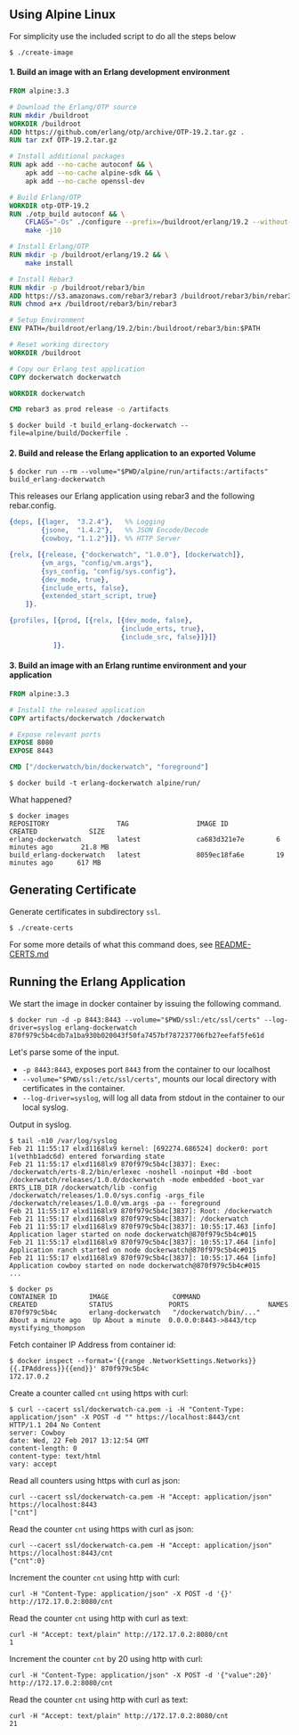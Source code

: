 ## Using Alpine Linux

For simplicity use the included script to do all the steps below

    $ ./create-image

#### 1. Build an image with an Erlang development environment

```Dockerfile
FROM alpine:3.3

# Download the Erlang/OTP source
RUN mkdir /buildroot
WORKDIR /buildroot
ADD https://github.com/erlang/otp/archive/OTP-19.2.tar.gz .
RUN tar zxf OTP-19.2.tar.gz

# Install additional packages
RUN apk add --no-cache autoconf && \
    apk add --no-cache alpine-sdk && \
    apk add --no-cache openssl-dev

# Build Erlang/OTP
WORKDIR otp-OTP-19.2
RUN ./otp_build autoconf && \
    CFLAGS="-Os" ./configure --prefix=/buildroot/erlang/19.2 --without-termcap --disable-hipe && \
    make -j10

# Install Erlang/OTP
RUN mkdir -p /buildroot/erlang/19.2 && \
    make install

# Install Rebar3
RUN mkdir -p /buildroot/rebar3/bin
ADD https://s3.amazonaws.com/rebar3/rebar3 /buildroot/rebar3/bin/rebar3
RUN chmod a+x /buildroot/rebar3/bin/rebar3

# Setup Environment
ENV PATH=/buildroot/erlang/19.2/bin:/buildroot/rebar3/bin:$PATH

# Reset working directory
WORKDIR /buildroot

# Copy our Erlang test application
COPY dockerwatch dockerwatch

WORKDIR dockerwatch

CMD rebar3 as prod release -o /artifacts
```
    $ docker build -t build_erlang-dockerwatch --file=alpine/build/Dockerfile .

#### 2. Build and release the Erlang application to an exported Volume

    $ docker run --rm --volume="$PWD/alpine/run/artifacts:/artifacts" build_erlang-dockerwatch

This releases our Erlang application using rebar3 and the following rebar.config.

```erlang
{deps, [{lager,  "3.2.4"},   %% Logging
        {jsone,  "1.4.2"},   %% JSON Encode/Decode
        {cowboy, "1.1.2"}]}. %% HTTP Server

{relx, [{release, {"dockerwatch", "1.0.0"}, [dockerwatch]},
        {vm_args, "config/vm.args"},
        {sys_config, "config/sys.config"},
        {dev_mode, true},
        {include_erts, false},
        {extended_start_script, true}
    ]}.

{profiles, [{prod, [{relx, [{dev_mode, false},
                            {include_erts, true},
                            {include_src, false}]}]}
           ]}.
```

#### 3. Build an image with an Erlang runtime environment and your application

```Dockerfile
FROM alpine:3.3

# Install the released application
COPY artifacts/dockerwatch /dockerwatch

# Expose relevant ports
EXPOSE 8080
EXPOSE 8443

CMD ["/dockerwatch/bin/dockerwatch", "foreground"]
```

    $ docker build -t erlang-dockerwatch alpine/run/

What happened?

    $ docker images
    REPOSITORY                 TAG                 IMAGE ID            CREATED             SIZE
    erlang-dockerwatch         latest              ca683d321e7e        6 minutes ago       21.8 MB
    build_erlang-dockerwatch   latest              8059ec18fa6e        19 minutes ago      617 MB


## Generating Certificate

Generate certificates in subdirectory `ssl`.

    $ ./create-certs

For some more details of what this command does, see [README-CERTS.md](README-CERTS.md)

## Running the Erlang Application

We start the image in docker container by issuing the following command.

    $ docker run -d -p 8443:8443 --volume="$PWD/ssl:/etc/ssl/certs" --log-driver=syslog erlang-dockerwatch
    870f979c5b4cdb7a1ba930b020043f50fa7457bf787237706fb27eefaf5fe61d

Let's parse some of the input.

 * `-p 8443:8443`, exposes port `8443` from the container to our localhost
 * `--volume="$PWD/ssl:/etc/ssl/certs"`, mounts our local directory with certificates in
   the container.
 * `--log-driver=syslog`, will log all data from stdout in the container to our local syslog.

Output in syslog.

    $ tail -n10 /var/log/syslog
    Feb 21 11:55:17 elxd1168lx9 kernel: [692274.686524] docker0: port 1(vethb1adc6d) entered forwarding state
    Feb 21 11:55:17 elxd1168lx9 870f979c5b4c[3837]: Exec: /dockerwatch/erts-8.2/bin/erlexec -noshell -noinput +Bd -boot /dockerwatch/releases/1.0.0/dockerwatch -mode embedded -boot_var ERTS_LIB_DIR /dockerwatch/lib -config /dockerwatch/releases/1.0.0/sys.config -args_file /dockerwatch/releases/1.0.0/vm.args -pa -- foreground
    Feb 21 11:55:17 elxd1168lx9 870f979c5b4c[3837]: Root: /dockerwatch
    Feb 21 11:55:17 elxd1168lx9 870f979c5b4c[3837]: /dockerwatch
    Feb 21 11:55:17 elxd1168lx9 870f979c5b4c[3837]: 10:55:17.463 [info] Application lager started on node dockerwatch@870f979c5b4c#015
    Feb 21 11:55:17 elxd1168lx9 870f979c5b4c[3837]: 10:55:17.464 [info] Application ranch started on node dockerwatch@870f979c5b4c#015
    Feb 21 11:55:17 elxd1168lx9 870f979c5b4c[3837]: 10:55:17.464 [info] Application cowboy started on node dockerwatch@870f979c5b4c#015
    ...

    $ docker ps
    CONTAINER ID        IMAGE                COMMAND                  CREATED             STATUS              PORTS                    NAMES
    870f979c5b4c        erlang-dockerwatch   "/dockerwatch/bin/..."   About a minute ago   Up About a minute  0.0.0.0:8443->8443/tcp   mystifying_thompson

Fetch container IP Address from container id:

    $ docker inspect --format='{{range .NetworkSettings.Networks}}{{.IPAddress}}{{end}}' 870f979c5b4c
    172.17.0.2

Create a counter called `cnt` using https with curl:

    $ curl --cacert ssl/dockerwatch-ca.pem -i -H "Content-Type: application/json" -X POST -d "" https://localhost:8443/cnt
    HTTP/1.1 204 No Content
    server: Cowboy
    date: Wed, 22 Feb 2017 13:12:54 GMT
    content-length: 0
    content-type: text/html
    vary: accept

Read all counters using https with curl as json:

    curl --cacert ssl/dockerwatch-ca.pem -H "Accept: application/json" https://localhost:8443
    ["cnt"]

Read the counter `cnt` using https with curl as json:

    curl --cacert ssl/dockerwatch-ca.pem -H "Accept: application/json" https://localhost:8443/cnt
    {"cnt":0}

Increment the counter `cnt` using http with curl:

    curl -H "Content-Type: application/json" -X POST -d '{}' http://172.17.0.2:8080/cnt

Read the counter `cnt` using http with curl as text:

    curl -H "Accept: text/plain" http://172.17.0.2:8080/cnt
    1

Increment the counter `cnt` by 20 using http with curl:

    curl -H "Content-Type: application/json" -X POST -d '{"value":20}' http://172.17.0.2:8080/cnt

Read the counter `cnt` using http with curl as text:

    curl -H "Accept: text/plain" http://172.17.0.2:8080/cnt
    21
